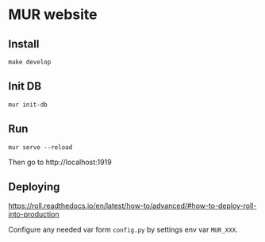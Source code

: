 # MUR website

## Install

    make develop

## Init DB

    mur init-db

## Run

    mur serve --reload

Then go to http://localhost:1919


## Deploying

https://roll.readthedocs.io/en/latest/how-to/advanced/#how-to-deploy-roll-into-production

Configure any needed var form `config.py` by settings env var `MUR_XXX`.

